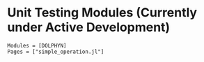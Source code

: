 # Unit Testing Modules (Currently under Active Development)
```@autodocs
Modules = [DOLPHYN]
Pages = ["simple_operation.jl"]
```
